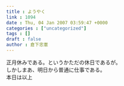 ```yaml
---
title : ようやく
link : 1094
date : Thu, 04 Jan 2007 03:59:47 +0000
categories : ["uncategorized"]
tags : []
draft : false
author : 倉下忠憲
---
```


正月休みである。というかただの休日であるが。<BR>しかしまあ、明日から普通に仕事である。<BR>本日は以上<br><br>
